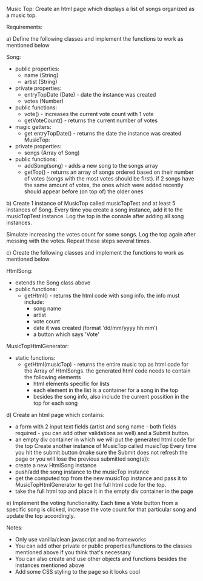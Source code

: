Music Top: Create an html page which displays a list of songs organized as a music top.

Requirements:

a) Define the following classes and implement the functions to work as mentioned below

Song:
  - public properties: 
    - name (String)
    - artist (String)
  - private properties:
    - entryTopDate (Date) - date the instance was created
    - votes (Number)
  - public functions:
    - vote() - increases the current vote count with 1 vote
    - getVoteCount() - returns the current number of votes
  - magic getters:
    - get entryTopDate() - returns the date the instance was created
MusicTop:
  - private properties:
    - songs (Array of Song)
  - public functions:
    - addSong(song) - adds a new song to the songs array
    - getTop() - returns an array of songs ordered based on their number of votes (songs with the most votes should be first). 
    if 2 songs have the same amount of votes, the ones which were added recently should appear before (on top of) the older ones

b) Create 1 instance of MusicTop called musicTopTest and at least 5 instances of Song. Every time you create a song instance, add it to the musicTopTest instance. Log the top in the console after adding all song instances. 

Simulate increasing the votes count for some songs. Log the top again after messing with the votes. Repeat these steps several times.

c) Create the following classes and implement the functions to work as mentioned below

HtmlSong:
  - extends the Song class above
  - public functions:
    - getHtml() - returns the html code with song info. the info must include:
      - song name
      - artist
      - vote count
      - date it was created (format 'dd/mm/yyyy hh:mm')
      - a button which says 'Vote'

MusicTopHtmlGenerator:
  - static functions:
    - getHtml(musicTop) - returns the entire music top as html code for the Array of HtmlSongs. the generated html code needs to contain the following elements
      - html elements specific for lists
      - each element in the list is a container for a song in the top
      - besides the song info, also include the current possition in the top for each song

d) Create an html page which contains:
  - a form with 2 input text fields (artist and song name - both fields required - you can add other validations as well) and a Submit button.
  - an empty div container in which we will put the generated html code for the top
Create another instance of MusicTop called musicTop
Every time you hit the submit button (make sure the Submit does not refresh the page or you will lose the previous submitted song(s)):
  - create a new HtmlSong instance
  - push/add the song instance to the musicTop instance
  - get the computed top from the new musicTop instance and pass it to MusicTopHtmlGenerator to get the full html code for the top.
  - take the full html top and place it in the empty div container in the page

e) Implement the voting functionality. Each time a Vote button from a specific song is clicked, increase the vote count for that particular song and update the top accordingly.

Notes:
- Only use vanilla/clean javascript and no frameworks
- You can add other private or public properties/functions to the classes mentioned above if you think that's necessary
- You can also create and use other objects and functions besides the instances mentioned above
- Add some CSS styling to the page so it looks cool
